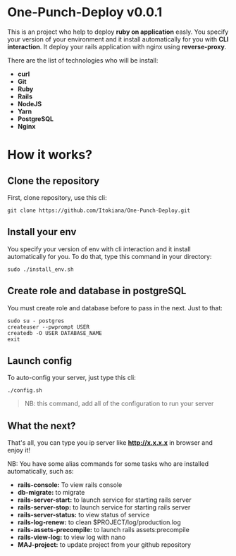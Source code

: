 # One-Punch-Deploy v0.0.1

This is an project who help to deploy **ruby on application** easly. You specify your version of your environment and it install automatically for you with **CLI interaction**. It deploy your rails application with nginx using **reverse-proxy**.

There are the list of technologies who will be install:

 - **curl**
 - **Git**
 - **Ruby**
 - **Rails**
 - **NodeJS**
 - **Yarn**
 - **PostgreSQL**
 - **Nginx**

# How it works?
## Clone the repository
First, clone repository, use this cli:

    git clone https://github.com/Itokiana/One-Punch-Deploy.git

## Install your env
You specify your version of env with cli interaction and it install automatically for you. To do that, type this command in your directory:

    sudo ./install_env.sh

## Create role and database in postgreSQL
You must create role and database before to pass in the next. Just to that:

    sudo su - postgres
    createuser --pwprompt USER
    createdb -O USER DATABASE_NAME
    exit

## Launch config

To auto-config your server, just type this cli:

    ./config.sh

> NB: this command, add all of the configuration to run your server

## What the next?

That's all, you can type you ip server like **http://x.x.x.x** in browser and enjoy it!

NB: You have some alias commands for some tasks who are installed automatically, such as:

- **rails-console:** To view rails console
- **db-migrate:** to migrate
- **rails-server-start:** to launch service for starting rails server
- **rails-server-stop:** to launch service for starting rails server
- **rails-server-status:** to view status of service
- **rails-log-renew:** to clean $PROJECT/log/production.log
- **rails-assets-precompile:** to launch rails assets:precompile
- **rails-view-log:** to view log with nano
- **MAJ-project:** to update project from your github repository

